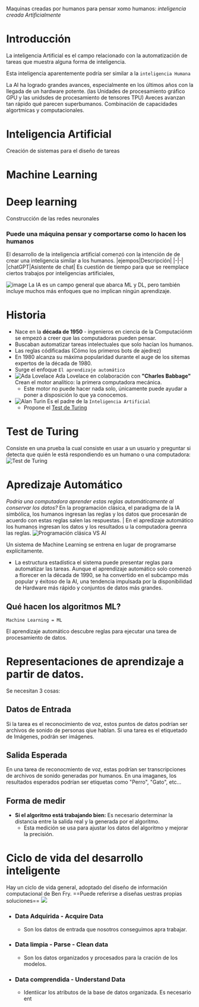 Maquinas creadas por humanos para pensar xomo humanos: *inteligencia creada Artificialmente*

# Introducción 
La inteligencia Artificial es el campo relacionado con la automatización de tareas que muestra alguna forma de inteligencia. 

Esta inteligencia aparentemente podría ser similar a la `inteligencia Humana`

La AI ha logrado grandes avances, especialmente en los últimos años con la llegada de un hardware potente. (las Unidades de procesamiento gráfico GPU y las unidsdes de procesamiento de tensores TPU) 
Aveces avanzan tan rápido qué parecen superbumanos. 
Combinación de capacidades algortmicas y computacionales. 
# Inteligencia Artificial 
Creación de sistemas para el diseño de tareas
# Machine Learning

# Deep learning 
Construcción de las redes neuronales
### Puede una máquina pensar y comportarse como lo hacen los humanos
El desarrollo de la inteligencia artificial comenzó con la intención de de crear una inteligencia similar a los humanos.
|ejempos|Descripción|
|-|-|
|chatGPT|Asistente de chat|
Es cuestión de tiempo para que se reemplace ciertos trabajos por inteligencias artificiales, 

![image](./Images/Pasted%20image%2020230516101852.png)
La IA es un campo general que abarca ML y DL, pero también incluye muchos más enfoques que no implican ningún aprendizaje.
# Historia
- Nace en la **década de 1950** - ingenieros en ciencia de la Computaciónm se empezó a creer que las computadoras pueden pensar.
- Buscaban automatizar tareas intelectuales que solo hacían los humanos.
- Las reglas códificadas (Cómo los primeros bots de ajedrez)
- En 1980 alcanza su máxima popularidad durante el auge de los sitemas expertos de la década de 1980.
- Surge el enfoque `El aprendizaje automático` 
- ![Ada Lovelace](./Images/Pasted%20image%2020230516103132.png) Ada Lovelace en colaboración con **"Charles Babbage"** Crean el motor analítico: la primera computadora mecánica.
	- Este motor no puede hacer nada solo, únicamente puede ayudar a poner a disposición lo que ya conocemos.
- ![Alan Turin](./Images/Pasted%20image%2020230516103439.png) Es el padre de la `Inteligencia Artificial`
	- Propone el [Test de Turing](Capítulo%201_%20Fundamentos%20de%20AI#Test%20de%20Turing)
# Test de Turing
Consiste en una prueba la cual consiste en usar a un usuario y preguntar si detecta que quién le está respondiendo es un humano o una computadora:
![Test de Turing](./Images/Pasted%20image%2020230516104253.png)
# Apredizaje Automático
*Podría una computadora aprender estas reglas automáticamente al conservar los datos?*
En la programación clásica, el paradigma de la IA simbólica, los humanos ingresan las reglas y los datos que procesarán de acuerdo con estas reglas salen las respuestas.
| En el apredizaje automático los humanos ingresan los datos y los resultados u la computadora geenra las reglas.
![Programación clásica VS AI](./Images/Pasted%20image%2020230516104619.png)

Un sistema de Machine Learning se entrena en lugar de programarse explícitamente.
- La estructura estadística el sistema puede presentar reglas para automatizar las tareas. 
Aunque el aprendizaje automático solo comenzó a florecer en la década de 1990, se ha convertido en el subcampo más popular y éxitoso de la AI, una tendencia impulsada por la disponibilidad de Hardware más rápido y conjuntos de datos más grandes.

## Qué hacen los algoritmos ML?
	Machine Learning = ML
El aprendizaje automático descubre reglas para ejecutar una tarea de procesamiento de datos.
# Representaciones de aprendizaje a partir de datos.
Se necesitan 3 cosas:
## Datos de Entrada
Si la tarea es el reconocimiento de voz, estos puntos de datos podrían ser archivos de sonido de personas qiue hablan. Si una tarea es el etiquetado de Imágenes, podrán ser imágenes.
## Salida Esperada
En una tarea de reconocmiento de voz, estas podrían ser transcripciones de archivos de sonido generadas por humanos. En una imaganes, los resultados esperados podrían ser etiquetas como "Perro", "Gato", etc...
## Forma de medir
- **Si el algoritmo está trabajando bien:** Es necesario determinar la distancia entre la salida real y la generada por el algoritmo.
	- Esta medición se usa para ajustar los datos del algoritmo y mejorar la precisión.

# Ciclo de vida del desarrollo inteligente
Hay un ciclo de vida general, adoptado del diseño de información computacional de Ben Fry. ==Puede referirse a diseñas uestras propias soluciones==
![](Pasted%20image%2020230523101814.png)
- ### Data Adquirida - Acquire Data
	- Son los datos de entrada que nosotros conseguimos apra trabajar.
- ### Data limpia - Parse - Clean data
	- Son los datos organizados y procesados para la cración de los modelos.
- ### Data comprendida - Understand Data
	- Identiicar los atributos de la base de datos organizada. Es necesario ent